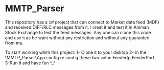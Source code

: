 # MMTP_Parser
This repository has a c# project that can connect to Market data feed (MDF) and received DIFF/RLC messages from it. I creat it and test it in Amman Stock Exchange to test the feed messages. Any one can clone this code and use it as he want without any restriction and without any guarantee from me.

To start working whith this project: 1- Clone it to your disktop 2- in the \MMTP_Parser\App.config re config these two value FeederIp,FeederPort 3-Run it and have fun ^_^
